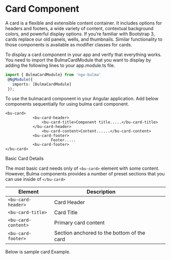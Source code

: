 # Card Component
A card is a flexible and extensible content container. It includes options for headers and footers, a wide variety of content, contextual background colors, and powerful display options. If you’re familiar with Bootstrap 3, cards replace our old panels, wells, and thumbnails. Similar functionality to those components is available as modifier classes for cards.

To display a card component in your app and verify that everything works.
You need to import the BulmaCardModule that you want to display by adding the following lines to your app.module.ts file.

 ```typescript
import { BulmaCardModule} from 'ngx-bulma'
  @NgModule({
    imports: [BulmaCardModule]
  });
 ```
To use the bulmacard component in your Angular application.
Add below components sequentially for using bulma card component.

```
<bu-card>
            <bu-card-header>
                <bu-card-title>Component title.....</bu-card-title>
            </bu-card-header>
                <bu-card-content>Content......</bu-card-content>
            <bu-card-footer>
                    Footer.....
            <bu-card-footer>
</bu-card>
```
Basic Card Details

The most basic card needs only of ```<bu-card>```  element with some content. However, Bulma components provides a number of preset sections that you can use inside of ```</bu-card>```

| Element  | Description  |   |   |   |
|---|---|---|---|---|
|```<bu-card-header>```   |Card Header   |   |   |   |
|```<bu-card-title> ```   |Card Title   |   |   |   |
|```<bu-card-content>```   |Primary card content   |   |   |   |
|```<bu-card-footer>```   |Section anchored to the bottom of the card   |   |   |   |


Below is sample card Example.

